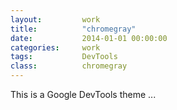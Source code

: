 ```yaml
---
layout:         work
title:          "chromegray"
date:           2014-01-01 00:00:00
categories:     work
tags:           DevTools
class:          chromegray
---
```


This is a Google DevTools theme ...